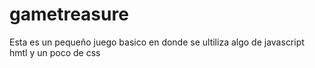 # gametreasure
Esta es un pequeño juego basico en donde se ultiliza algo de javascript hmtl y un poco de css 
